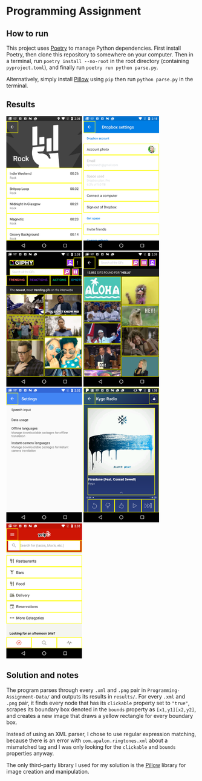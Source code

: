 # Programming Assignment

## How to run
This project uses [Poetry](https://python-poetry.org/) to manage Python dependencies. First install Poetry, then clone this repository to somewhere on your computer. Then in a terminal, run `poetry install --no-root` in the root directory (containing `pyproject.toml`), and finally run `poetry run python parse.py`.

Alternatively, simply install [Pillow](https://pillow.readthedocs.io/en/stable/) using `pip` then run `python parse.py` in the terminal.

## Results
<img src="results/com.apalon.ringtones new.png" width="200">
<img src="results/com.dropbox.android new.png" width="200">
<img src="results/com.giphy.messenger-1 new.png" width="200">
<img src="results/com.giphy.messenger-2 new.png" width="200">
<img src="results/com.google.android.apps.transalte new.png" width="200">
<img src="results/com.pandora.android new.png" width="200">
<img src="results/com.yelp.android new.png" width="200">

## Solution and notes
The program parses through every `.xml` and `.png` pair in `Programming-Assignment-Data/` and outputs its results in `results/`. For every `.xml` and `.png` pair, it finds every node that has its `clickable` property set to `"true"`, scrapes its boundary box denoted in the `bounds` property as `[x1,y1][x2,y2]`, and creates a new image that draws a yellow rectangle for every boundary box.

Instead of using an XML parser, I chose to use regular expression matching, because there is an error with `com.apalon.ringtones.xml` about a mismatched tag and I was only looking for the `clickable` and `bounds` properties anyway.

The only third-party library I used for my solution is the [Pillow](https://pillow.readthedocs.io/en/stable/) library for image creation and manipulation.